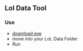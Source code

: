 ## Lol Data Tool

### Use

- [download exe](https://github.com/lennihein/Lol-Data-Tool/raw/master/dist/LoL_Data_Tool.exe)
- move into your LoL Data Folder
- Run
